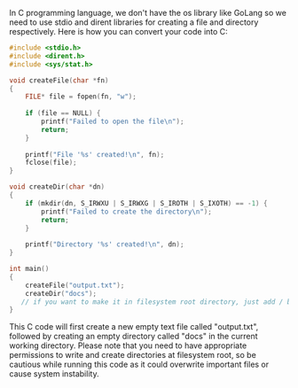In C programming language, we don't have the os library like GoLang so we need to use stdio and dirent libraries for creating a file and directory respectively. Here is how you can convert your code into C:

```C
#include <stdio.h>
#include <dirent.h>
#include <sys/stat.h>

void createFile(char *fn) 
{
    FILE* file = fopen(fn, "w");
    
    if (file == NULL) {
        printf("Failed to open the file\n");
        return;
    }
    
    printf("File '%s' created!\n", fn);
    fclose(file);
}

void createDir(char *dn) 
{
    if (mkdir(dn, S_IRWXU | S_IRWXG | S_IROTH | S_IXOTH) == -1) {
        printf("Failed to create the directory\n");
        return;
    }
    
    printf("Directory '%s' created!\n", dn);
}

int main() 
{
    createFile("output.txt");
    createDir("docs");
   // if you want to make it in filesystem root directory, just add / before file and directory name. For example "/output.txt" and "/docs". But be careful as root directory(/) is usually read only for security reason.
}
```
This C code will first create a new empty text file called "output.txt", followed by creating an empty directory called "docs" in the current working directory. Please note that you need to have appropriate permissions to write and create directories at filesystem root, so be cautious while running this code as it could overwrite important files or cause system instability.

